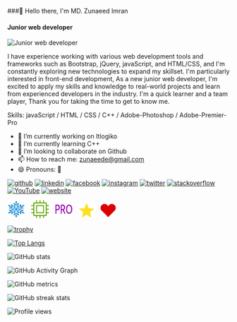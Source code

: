 ###👋 Hello there, I'm MD. Zunaeed Imran
#### Junior web developer
![Junior web developer](https://scontent.fdac14-1.fna.fbcdn.net/v/t39.30808-6/316257440_3279819445667369_6547872652454419712_n.jpg?_nc_cat=101&ccb=1-7&_nc_sid=e3f864&_nc_ohc=8oeD5p856eUAX9Q-K2_&_nc_ht=scontent.fdac14-1.fna&oh=00_AfB7dRwuyqiLT-BH4RDp2SpUcVjw9pKwCt4PWE0lbY9zBw&oe=64132F58)

I have experience working with various web development tools and frameworks such as Bootstrap, jQuery, javaScript, and HTML/CSS, and I'm constantly exploring new technologies to expand my skillset. I'm particularly interested in front-end development,
As a new junior web developer, I'm excited to apply my skills and knowledge to real-world projects and learn from experienced developers in the industry. I'm a quick learner and a team player,
Thank you for taking the time to get to know me.

Skills: javaScript / HTML / CSS / C++ / Adobe-Photoshop / Adobe-Premier-Pro

- 🔭 I’m currently working on Itlogiko 
- 🌱 I’m currently learning C++ 
- 👯 I’m looking to collaborate on Github 
- 📫 How to reach me: zunaeede@gmail.com 
- 😄 Pronouns: 🤔 


[<img src='https://cdn.jsdelivr.net/npm/simple-icons@3.0.1/icons/github.svg' alt='github' height='40'>](https://github.com/Zunaeed-Imran)  [<img src='https://cdn.jsdelivr.net/npm/simple-icons@3.0.1/icons/linkedin.svg' alt='linkedin' height='40'>](https://www.linkedin.com/in/md-zunaeed-imran/)  [<img src='https://cdn.jsdelivr.net/npm/simple-icons@3.0.1/icons/facebook.svg' alt='facebook' height='40'>](https://www.facebook.com/zunaeed.emran)  [<img src='https://cdn.jsdelivr.net/npm/simple-icons@3.0.1/icons/instagram.svg' alt='instagram' height='40'>](https://www.instagram.com/imranzunaeed/)  [<img src='https://cdn.jsdelivr.net/npm/simple-icons@3.0.1/icons/twitter.svg' alt='twitter' height='40'>](https://twitter.com/@ZunaeedI)  [<img src='https://cdn.jsdelivr.net/npm/simple-icons@3.0.1/icons/stackoverflow.svg' alt='stackoverflow' height='40'>](https://stackoverflow.com/users/Imran)  [<img src='https://cdn.jsdelivr.net/npm/simple-icons@3.0.1/icons/youtube.svg' alt='YouTube' height='40'>](https://www.youtube.com/channel/@zunaeedimran)  [<img src='https://cdn.jsdelivr.net/npm/simple-icons@3.0.1/icons/icloud.svg' alt='website' height='40'>](https://zunaeedimran142.w3spaces.com/?fbclid=IwAR30d88X4W2U1Viz0hwwO0Fk3l0b_WYe-tdM4ilCjLmXeH_YAtrSxaAoSFk)  

<a href='https://archiveprogram.github.com/'><img src='https://raw.githubusercontent.com/acervenky/animated-github-badges/master/assets/acbadge.gif' width='40' height='40'></a> <a href='https://docs.github.com/en/developers'><img src='https://raw.githubusercontent.com/acervenky/animated-github-badges/master/assets/devbadge.gif' width='40' height='40'></a> <a href='https://github.com/pricing'><img src='https://raw.githubusercontent.com/acervenky/animated-github-badges/master/assets/pro.gif' width='40' height='40'></a> <a href='https://stars.github.com/'><img src='https://raw.githubusercontent.com/acervenky/animated-github-badges/master/assets/starbadge.gif' width='35' height='35'></a> <a href='https://docs.github.com/en/github/supporting-the-open-source-community-with-github-sponsors'><img src='https://raw.githubusercontent.com/acervenky/animated-github-badges/master/assets/sponsorbadge.gif' width='35' height='35'></a> 

[![trophy](https://github-profile-trophy.vercel.app/?username=Zunaeed-Imran)](https://github.com/ryo-ma/github-profile-trophy)

[![Top Langs](https://github-readme-stats.vercel.app/api/top-langs/?username=Zunaeed-Imran)](https://github.com/anuraghazra/github-readme-stats)

![GitHub stats](https://github-readme-stats.vercel.app/api?username=Zunaeed-Imran&show_icons=true&count_private=true)  

![GitHub Activity Graph](https://activity-graph.herokuapp.com/graph?username=Zunaeed-Imran)  

![GitHub metrics](https://metrics.lecoq.io/Zunaeed-Imran)  

![GitHub streak stats](https://streak-stats.demolab.com/?user=Zunaeed-Imran)  

![Profile views](https://gpvc.arturio.dev/Zunaeed-Imran)  
